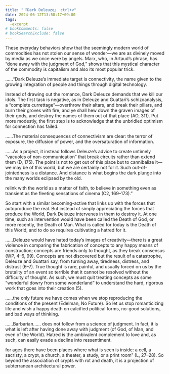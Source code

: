 ```yaml
---
title: "『Dark Deleuze』 ctrl+v"
date: 2024-06-12T13:58:17+09:00
tags:
  -excerpt
# bookComments: false
# bookSearchExclude: false
---
```


These everyday behaviors show that the seemingly modern world of commodities has not stolen our sense of wonder—we are as divinely moved by media as we once were by angels. Marx, who, in Artaud’s phrase, has “done away with the judgment of God,” shows that this mystical character of the commodity is capitalism and also its most popular trick. 
<br>


……“Dark Deleuze’s immediate target is connectivity, the name given to the growing integration of people and things through digital technology. 
<br>


Instead of drawing out the romance, Dark Deleuze demands that we kill our idols. The first task is negative, as in Deleuze and Guattari’s schizoanalysis, a “complete currettage”—overthrow their altars, and break their pillars, and burn their groves with fire; and ye shall hew down the graven images of their gods, and destroy the names of them out of that place (AO, 311). Put more modestly, the first step is to acknowledge that the unbridled optimism for connection has failed. 
<br>


……The material consequences of connectivism are clear: the terror of exposure, the diffusion of power, and the oversaturation of information. 
<br>


……As a project, it instead follows Deleuze’s advice to create untimely “vacuoles of non-communication” that break circuits rather than extend them (D, 175). The point is not to get out of this place but to cannibalize it—we may be of this world, but we are certainly not for it. Such out-of-jointedness is a distance. And distance is what begins the dark plunge into the many worlds eclipsed by the old.
<br>


relink with the world as a matter of faith, to believe in something even as transient as the fleeting sensations of cinema (C2, 169–173).”
<br>


So start with a similar becoming-active that links up with the forces that autoproduce the real. But instead of simply appreciating the forces that produce the World, Dark Deleuze intervenes in them to destroy it. At one time, such an intervention would have been called the Death of God, or more recently, the Death of Man. What is called for today is the Death of this World, and to do so requires cultivating a hatred for it.
<br>


……Deleuze would have hated today’s images of creativity—there is a great violence in comparing the fabrication of concepts to any happy means of construction; concepts are friends only to thought, as they break consensus (WP, 4–6, 99). Concepts are not discovered but the result of a catastrophe, Deleuze and Guattari say, from turning away, tiredness, distress, and distrust (6–7). True thought is rare, painful, and usually forced on us by the brutality of an event so terrible that it cannot be resolved without the difficulty of thought. As such, we must quit treating concepts as some “wonderful dowry from some wonderland” to understand the hard, rigorous work that goes into their creation (5).
<br>


……the only future we have comes when we stop reproducing the conditions of the present (Edelman, No Future). So let us stop romanticizing life and wish a happy death on calcified political forms, no-good solutions, and bad ways of thinking.
<br>


……Barbarian…… does not follow from a science of judgment. In fact, it is what is left after having done away with judgment (of God, of Man, and even of the World). Hatred is the ambivalent complement to love and, as such, can easily evade a decline into ressentiment.
<br>


for ages there have been places where what is seen is inside: a cell, a sacristy, a crypt, a church, a theater, a study, or a print room” (L, 27–28). So beyond the association of crypts with rot and death, it is a projection of subterranean architectural power.